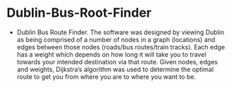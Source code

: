 # Dublin-Bus-Root-Finder
  - Dublin Bus Route Finder. The software was designed by viewing Dublin as being comprised of a number of nodes in a graph (locations) and edges between those nodes (roads/bus routes/train tracks). Each edge has a weight which depends on how long it will take you to travel towards your intended destination via that route. Given nodes, edges and weights, Dijkstra’s algorithm was used to determine the optimal route to get you from where you are to where you want to be.
